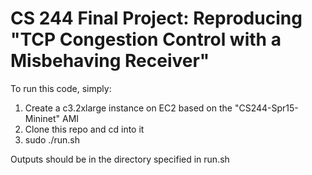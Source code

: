 # CS 244 Final Project: Reproducing "TCP Congestion Control with a Misbehaving Receiver"

To run this code, simply:

1. Create a c3.2xlarge instance on EC2 based on the "CS244-Spr15-Mininet" AMI
2. Clone this repo and cd into it
3. sudo ./run.sh

Outputs should be in the directory specified in run.sh
